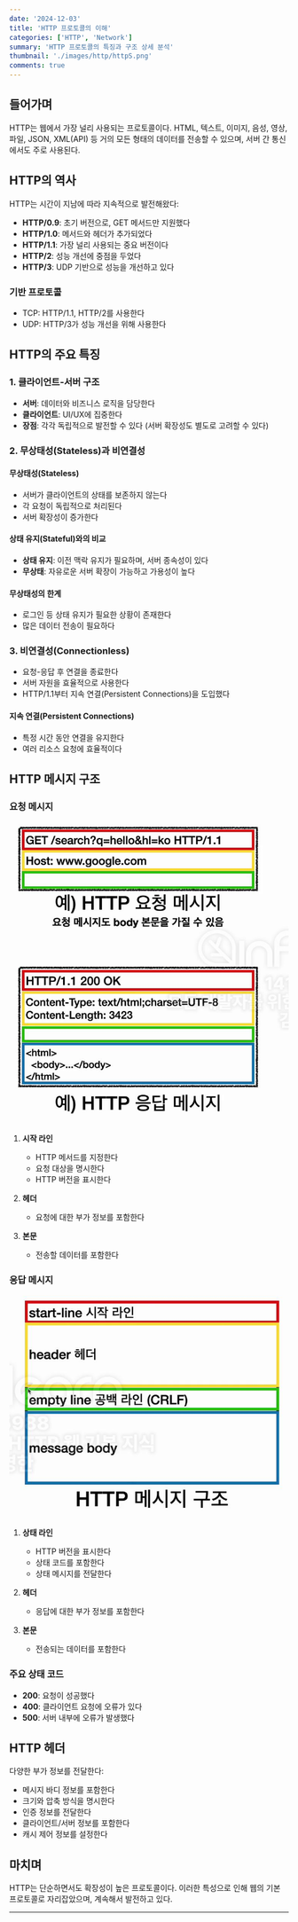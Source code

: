 ```yaml
---
date: '2024-12-03'
title: 'HTTP 프로토콜의 이해'
categories: ['HTTP', 'Network']
summary: 'HTTP 프로토콜의 특징과 구조 상세 분석'
thumbnail: './images/http/httpS.png'
comments: true
---
```


## 들어가며
HTTP는 웹에서 가장 널리 사용되는 프로토콜이다. HTML, 텍스트, 이미지, 음성, 영상, 파일, JSON, XML(API) 등 거의 모든 형태의 데이터를 전송할 수 있으며, 서버 간 통신에서도 주로 사용된다.

## HTTP의 역사
HTTP는 시간이 지남에 따라 지속적으로 발전해왔다:

- **HTTP/0.9**: 초기 버전으로, GET 메서드만 지원했다
- **HTTP/1.0**: 메서드와 헤더가 추가되었다
- **HTTP/1.1**: 가장 널리 사용되는 중요 버전이다
- **HTTP/2**: 성능 개선에 중점을 두었다
- **HTTP/3**: UDP 기반으로 성능을 개선하고 있다

### 기반 프로토콜
- TCP: HTTP/1.1, HTTP/2를 사용한다
- UDP: HTTP/3가 성능 개선을 위해 사용한다

## HTTP의 주요 특징

### 1. 클라이언트-서버 구조
- **서버**: 데이터와 비즈니스 로직을 담당한다
- **클라이언트**: UI/UX에 집중한다
- **장점**: 각각 독립적으로 발전할 수 있다 (서버 확장성도 별도로 고려할 수 있다)

### 2. 무상태성(Stateless)과 비연결성

#### 무상태성(Stateless)
- 서버가 클라이언트의 상태를 보존하지 않는다
- 각 요청이 독립적으로 처리된다
- 서버 확장성이 증가한다

#### 상태 유지(Stateful)와의 비교
- **상태 유지**: 이전 맥락 유지가 필요하며, 서버 종속성이 있다
- **무상태**: 자유로운 서버 확장이 가능하고 가용성이 높다

#### 무상태성의 한계
- 로그인 등 상태 유지가 필요한 상황이 존재한다
- 많은 데이터 전송이 필요하다

### 3. 비연결성(Connectionless)
- 요청-응답 후 연결을 종료한다
- 서버 자원을 효율적으로 사용한다
- HTTP/1.1부터 지속 연결(Persistent Connections)을 도입했다

#### 지속 연결(Persistent Connections)
- 특정 시간 동안 연결을 유지한다
- 여러 리소스 요청에 효율적이다

## HTTP 메시지 구조

### 요청 메시지
![HTTP 요청 구조](./images/http/httpStr.png)

1. **시작 라인**
   - HTTP 메서드를 지정한다
   - 요청 대상을 명시한다
   - HTTP 버전을 표시한다

2. **헤더**
   - 요청에 대한 부가 정보를 포함한다

3. **본문**
   - 전송할 데이터를 포함한다

### 응답 메시지
![HTTP 응답 구조](./images/http/httpStr2.png)

1. **상태 라인**
   - HTTP 버전을 표시한다
   - 상태 코드를 포함한다
   - 상태 메시지를 전달한다

2. **헤더**
   - 응답에 대한 부가 정보를 포함한다

3. **본문**
   - 전송되는 데이터를 포함한다

### 주요 상태 코드
- **200**: 요청이 성공했다
- **400**: 클라이언트 요청에 오류가 있다
- **500**: 서버 내부에 오류가 발생했다

## HTTP 헤더
다양한 부가 정보를 전달한다:
- 메시지 바디 정보를 포함한다
- 크기와 압축 방식을 명시한다
- 인증 정보를 전달한다
- 클라이언트/서버 정보를 포함한다
- 캐시 제어 정보를 설정한다

## 마치며
HTTP는 단순하면서도 확장성이 높은 프로토콜이다. 이러한 특성으로 인해 웹의 기본 프로토콜로 자리잡았으며, 계속해서 발전하고 있다.

---